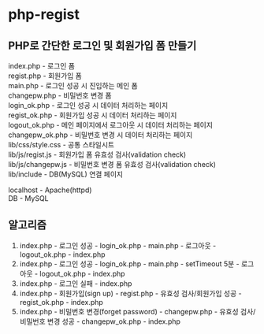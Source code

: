 # php-regist

## PHP로 간단한 로그인 및 회원가입 폼 만들기

index.php          - 로그인 폼<br>
regist.php         - 회원가입 폼<br>
main.php           - 로그인 성공 시 진입하는 메인 폼<br>
changepw.php       - 비밀번호 변경 폼<br>
login_ok.php       - 로그인 성공 시 데이터 처리하는 페이지<br>
regist_ok.php      - 회원가입 성공 시 데이터 처리하는 페이지<br>
logout_ok.php      - 메인 페이지에서 로그아웃 시 데이터 처리하는 페이지<br>
changepw_ok.php    - 비밀번호 변경 시 데이터 처리하는 페이지<br>
lib/css/style.css  - 공통 스타일시트<br>
lib/js/regist.js   - 회원가입 폼 유효성 검사(validation check)<br>
lib/js/changepw.js - 비밀번호 변경 폼 유효성 검사(validation check)<br>
lib/include        - DB(MySQL) 연결 페이지<br>

localhost - Apache(httpd)<br>
DB - MySQL<br>

## 알고리즘
1. index.php - 로그인 성공 - login_ok.php - main.php - 로그아웃 - logout_ok.php - index.php
2. index.php - 로그인 성공 - login_ok.php - main.php - setTimeout 5분 - 로그아웃 - logout_ok.php - index.php
3. index.php - 로그인 실패 - index.php
4. index.php - 회원가입(sign up) - regist.php - 유효성 검사/회원가입 성공 - regist_ok.php - index.php
5. index.php - 비밀번호 변경(forget password) - changepw.php - 유효성 검사/비밀번호 변경 성공 - changepw_ok.php - index.php

